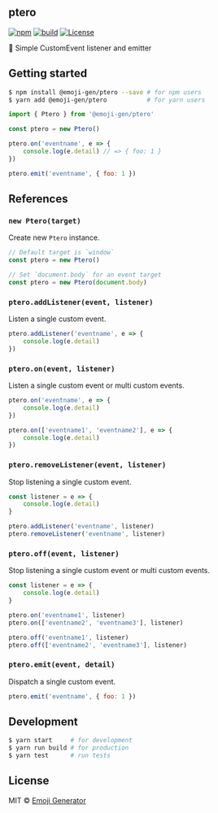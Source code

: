 ## ptero
[![npm](https://img.shields.io/npm/v/ptero.svg?maxAge=2592000&style=shield)](https://www.npmjs.org/package/ptero)
[![build](https://github.com/emoji-gen/ptero/actions/workflows/build.yml/badge.svg)](https://github.com/emoji-gen/ptero/actions/workflows/build.yml)
[![License](https://img.shields.io/static/v1?label=License&message=MIT&color=green)](https://opensource.org/licenses/MIT)

:deciduous_tree: Simple CustomEvent listener and emitter

## Getting started

```bash
$ npm install @emoji-gen/ptero --save # for npm users
$ yarn add @emoji-gen/ptero           # for yarn users
```

```js
import { Ptero } from '@emoji-gen/ptero'

const ptero = new Ptero()

ptero.on('eventname', e => {
    console.log(e.detail) // => { foo: 1 }
})

ptero.emit('eventname', { foo: 1 })
```

## References
### `new Ptero(target)`
Create new `Ptero` instance.

```js
// Default target is `window`
const ptero = new Ptero()
```

```js
// Set `document.body` for an event target
const ptero = new Ptero(document.body)
```

### `ptero.addListener(event, listener)`
Listen a single custom event.

```js
ptero.addListener('eventname', e => {
    console.log(e.detail)
})
```

### `ptero.on(event, listener)`
Listen a single custom event or multi custom events.

```js
ptero.on('eventname', e => {
    console.log(e.detail)
})

ptero.on(['eventname1', 'eventname2'], e => {
    console.log(e.detail)
})
```

### `ptero.removeListener(event, listener)`
Stop listening a single custom event.

```js
const listener = e => {
    console.log(e.detail)
}

ptero.addListener('eventname', listener)
ptero.removeListener('eventname', listener)
```

### `ptero.off(event, listener)`
Stop listening a single custom event or multi custom events.

```js
const listener = e => {
    console.log(e.detail)
}

ptero.on('eventname1', listener)
ptero.on(['eventname2', 'eventname3'], listener)

ptero.off('eventname1', listener)
ptero.off(['eventname2', 'eventname3'], listener)
```

### `ptero.emit(event, detail)`
Dispatch a single custom event.

```js
ptero.emit('eventname', { foo: 1 })
```

## Development

```bash
$ yarn start     # for development
$ yarn run build # for production
$ yarn test      # run tests
```

## License
MIT &copy; [Emoji Generator](https://emoji-gen.ninja/)
